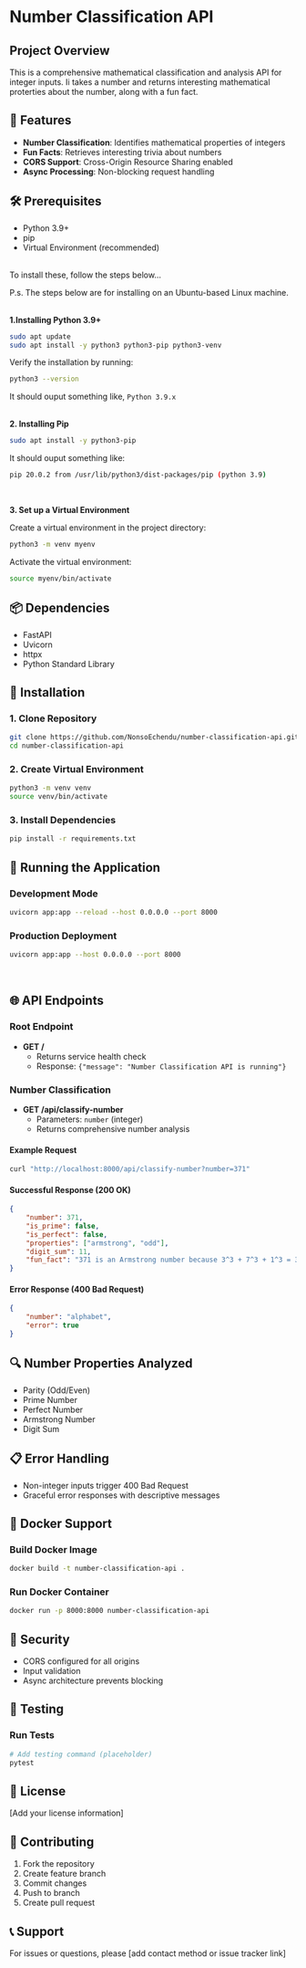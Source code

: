 # Number Classification API

## Project Overview

This is a comprehensive mathematical classification and analysis API for integer inputs. Ii takes a number and returns interesting mathematical proterties about the number, along with a fun fact.

## 🚀 Features

- **Number Classification**: Identifies mathematical properties of integers
- **Fun Facts**: Retrieves interesting trivia about numbers
- **CORS Support**: Cross-Origin Resource Sharing enabled
- **Async Processing**: Non-blocking request handling

## 🛠 Prerequisites

- Python 3.9+
- pip
- Virtual Environment (recommended)

<br>To install these, follow the steps below...

P.s. The steps below are for installing on an Ubuntu-based Linux machine. <br><br>

**1\.Installing Python 3.9+**

```bash
sudo apt update
sudo apt install -y python3 python3-pip python3-venv
```

Verify the installation by running:

```bash
python3 --version
```

It should ouput something like, `Python 3.9.x` <br><br>

**2\. Installing Pip**

```bash
sudo apt install -y python3-pip
```

It should ouput something like:

```bash
pip 20.0.2 from /usr/lib/python3/dist-packages/pip (python 3.9)
```

<br>

**3\. Set up a Virtual Environment**

Create a virtual environment in the project directory:

```bash
python3 -m venv myenv
```

Activate the virtual environment:

```bash
source myenv/bin/activate
```

## 📦 Dependencies

- FastAPI
- Uvicorn
- httpx
- Python Standard Library

## 🔧 Installation

### 1. Clone Repository
```bash
git clone https://github.com/NonsoEchendu/number-classification-api.git
cd number-classification-api
```

### 2. Create Virtual Environment
```bash
python3 -m venv venv
source venv/bin/activate 
```

### 3. Install Dependencies
```bash
pip install -r requirements.txt
```

## 🚀 Running the Application

### Development Mode
```bash
uvicorn app:app --reload --host 0.0.0.0 --port 8000
```

### Production Deployment
```bash
uvicorn app:app --host 0.0.0.0 --port 8000
```

<br>

## 🌐 API Endpoints

### Root Endpoint
- **GET /** 
  - Returns service health check
  - Response: `{"message": "Number Classification API is running"}`

### Number Classification
- **GET /api/classify-number**
  - Parameters: `number` (integer)
  - Returns comprehensive number analysis

#### Example Request
```bash
curl "http://localhost:8000/api/classify-number?number=371"
```

#### Successful Response (200 OK)
```json
{
    "number": 371,
    "is_prime": false,
    "is_perfect": false,
    "properties": ["armstrong", "odd"],
    "digit_sum": 11,
    "fun_fact": "371 is an Armstrong number because 3^3 + 7^3 + 1^3 = 371"
}
```

#### Error Response (400 Bad Request)
```json
{
    "number": "alphabet",
    "error": true
}
```

## 🔍 Number Properties Analyzed

- Parity (Odd/Even)
- Prime Number
- Perfect Number
- Armstrong Number
- Digit Sum

## 📋 Error Handling

- Non-integer inputs trigger 400 Bad Request
- Graceful error responses with descriptive messages

## 🐳 Docker Support

### Build Docker Image
```bash
docker build -t number-classification-api .
```

### Run Docker Container
```bash
docker run -p 8000:8000 number-classification-api
```

## 🔐 Security

- CORS configured for all origins
- Input validation
- Async architecture prevents blocking

## 🧪 Testing

### Run Tests
```bash
# Add testing command (placeholder)
pytest
```

## 📝 License

[Add your license information]

## 🤝 Contributing

1. Fork the repository
2. Create feature branch
3. Commit changes
4. Push to branch
5. Create pull request

## 📞 Support

For issues or questions, please [add contact method or issue tracker link]